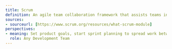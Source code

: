 ```yaml
---
title: Scrum
definition: An agile team collaboration framework that assists teams in breaking down work into goals within a certain time frame called sprints that last no longer than a month. Typically used by software development teams or any teams that can benefit from this planning framework.
sources: 
- sourceurl: [https://www.scrum.org/resources/what-scrum-module]
perspectives:
- meaning: Set product goals, start sprint planning to spread work between different specific teams, and associate sprint goals. Spring teams have daily/weekly scrums where they work or discuss their goals. Finally, a sprint review is done to go over tasks and goals accomplished. Then either goals can be reset or go back into sprint planning if goals were not completed. This is a cycle that continues until the project is finished. 
  role: Any Development Team
---
```

